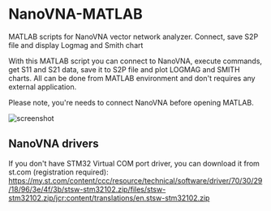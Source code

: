 # NanoVNA-MATLAB
MATLAB scripts for NanoVNA vector network analyzer. Connect, save S2P file and display Logmag and Smith chart


With this MATLAB script you can connect to NanoVNA, execute commands, get S11 and S21 data, save it to S2P file and plot LOGMAG and SMITH charts. All can be done from MATLAB environment and don't requires any external application.

Please note, you're needs to connect NanoVNA before opening MATLAB.

![screenshot](https://user-images.githubusercontent.com/46676744/67643701-d8063300-f922-11e9-8d20-a603cd2859bf.png)


## NanoVNA drivers
If you don't have STM32 Virtual COM port driver, you can download it from st.com (registration required): 
https://my.st.com/content/ccc/resource/technical/software/driver/70/30/29/18/96/3e/4f/3b/stsw-stm32102.zip/files/stsw-stm32102.zip/jcr:content/translations/en.stsw-stm32102.zip
